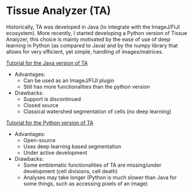 # Tissue Analyzer (TA)

Historically, TA was developed in Java (to integrate with the ImageJ/FIJI ecosystem). More recently, I started developing a Python version of Tissue Analyzer, this choice is mainly motivated by the ease of use of deep learning in Python (as compared to Java) and by the numpy library that allows for very efficient, yet simple, handling of images/matrices.

[Tutorial for the Java version of TA](https://github.com/baigouy/tissue_analyzer/blob/main/TA_tutos/TA_java.md)

- Advantages:
  - Can be used as an ImageJ/FIJI plugin
  - Still has more functionalities than the python version
- Drawbacks:
  - Support is discontinued 
  - Closed source
  - Classical watershed segmentation of cells (no deep learning)

[Tutorial for the Python version of TA](https://github.com/baigouy/tissue_analyzer/blob/main/TA_tutos/pyTA.md)

- Advantages:
  - Open-source
  - Uses deep learning based segmentation
  - Under active development
- Drawbacks:
  - Some emblematic functionalities of TA are missing/under development (cell divisions, cell death) 
  - Analyses may take longer (Python is much slower than Java for some things, such as accessing pixels of an image)